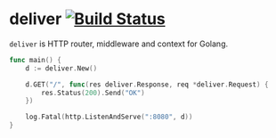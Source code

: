 # deliver [![Build Status](https://travis-ci.org/msavela/deliver.svg)](https://travis-ci.org/msavela/deliver)

`deliver` is HTTP router, middleware and context for Golang.

```go
func main() {
	d := deliver.New()

	d.GET("/", func(res deliver.Response, req *deliver.Request) {
		res.Status(200).Send("OK")
	})

	log.Fatal(http.ListenAndServe(":8080", d))
}
```